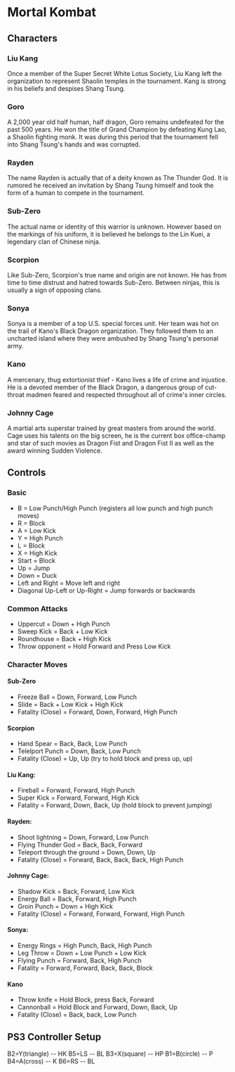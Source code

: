 # Mortal Kombat
## Characters
### Liu Kang
Once a member of the Super Secret White Lotus Society, Liu Kang left the organization to represent Shaolin temples in the tournament. Kang is strong in his beliefs and despises Shang Tsung.

### Goro
A 2,000 year old half human, half dragon, Goro remains undefeated for the past 500 years. He won the title of Grand Champion by defeating Kung Lao, a Shaolin fighting monk. It was during this period that the tournament fell into Shang Tsung's hands and was corrupted.

### Rayden
The name Rayden is actually that of a deity known as The Thunder God. It is rumored he received an invitation by Shang Tsung himself and took the form of a human to compete in the tournament.

### Sub-Zero
The actual name or identity of this warrior is unknown. However based on the markings of his uniform, it is believed he belongs to the Lin Kuei, a legendary clan of Chinese ninja.

### Scorpion
Like Sub-Zero, Scorpion's true name and origin are not known. He has from time to time distrust and hatred towards Sub-Zero. Between ninjas, this is usually a sign of opposing clans.

### Sonya
Sonya is a member of a top U.S. special forces unit. Her team was hot on the trail of Kano's Black Dragon organization. They followed them to an uncharted island where they were ambushed by Shang Tsung's personal army.

### Kano
A mercenary, thug extortionist thief - Kano lives a life of crime and injustice. He is a devoted member of the Black Dragon, a dangerous group of cut-throat madmen feared and respected throughout all of crime's inner circles.

### Johnny Cage
A martial arts superstar trained by great masters from around the world. Cage uses his talents on the big screen, he is the current box office-champ and star of such movies as Dragon Fist and Dragon Fist II as well as the award winning Sudden Violence.

## Controls
### Basic
- B = Low Punch/High Punch (registers all low punch and high punch moves)
- R = Block
- A = Low Kick
- Y = High Punch
- L = Block
- X = High Kick
- Start = Block
- Up = Jump
- Down = Duck
- Left and Right = Move left and right
- Diagonal Up-Left or Up-Right = Jump forwards or backwards

### Common Attacks
- Uppercut = Down + High Punch
- Sweep Kick = Back + Low Kick
- Roundhouse = Back + High Kick
- Throw opponent = Hold Forward and Press Low Kick

### Character Moves

#### Sub-Zero
- Freeze Ball = Down, Forward, Low Punch
- Slide = Back + Low Kick + High Kick
- Fatality (Close) = Forward, Down, Forward, High Punch

#### Scorpion
- Hand Spear = Back, Back, Low Punch
- Telelport Punch = Down, Back, Low Punch
- Fatality (Close) = Up, Up (try to hold block and press up, up)

#### Liu Kang:
- Fireball = Forward, Forward, High Punch
- Super Kick = Forward, Forward, High Kick
- Fatality = Forward, Down, Back, Up (hold block to prevent jumping)

#### Rayden:
- Shoot lightning = Down, Forward, Low Punch
- Flying Thunder God = Back, Back, Forward
- Teleport through the ground = Down, Down, Up
- Fatality (Close) = Forward, Back, Back, Back, High Punch

#### Johnny Cage:
- Shadow Kick = Back, Forward, Low Kick
- Energy Ball = Back, Forward, High Punch
- Groin Punch = Down + High Kick
- Fatality (Close) = Forward, Forward, Forward, High Punch

#### Sonya:
- Energy Rings = High Punch, Back, High Punch
- Leg Throw = Down + Low Punch + Low Kick
- Flying Punch = Forward, Back, High Punch
- Fatality = Forward, Forward, Back, Back, Block

#### Kano
- Throw knife = Hold Block, press Back, Forward
- Cannonball = Hold Block and Forward, Down, Back, Up
- Fatality (Close) = Back, back, Low Punch

## PS3 Controller Setup
  B2=Y(triangle) -- HK
  B5=LS -- BL
  B3=X(square) -- HP
  B1=B(circle) -- P
  B4=A(cross) -- K
  B6=RS -- BL
